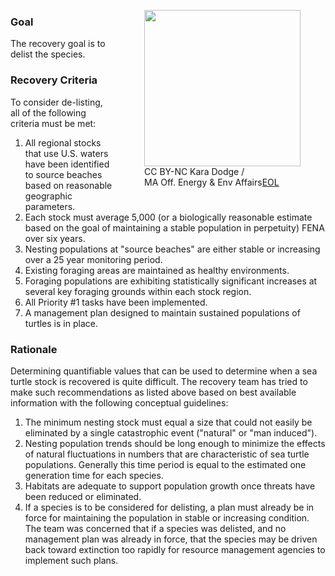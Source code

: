 <figure style="float:right; padding-left:10px" >
    <img src="http://media.eol.org/content/2014/12/14/11/18074_orig.jpg" width="250px"></td></tr>
    <figcaption>CC BY-NC Kara Dodge / <br>MA Off. Energy & Env Affairs<a href="http://eol.org/data_objects/13144418">EOL</a></figcaption>
</figure>

### Goal 

The recovery goal is to delist the species.

### Recovery Criteria 

To consider de-listing, all of the following criteria must be met:
  1. All regional stocks that use U.S. waters have been identified to source beaches based on reasonable geographic parameters.
  2. Each stock must average 5,000 (or a biologically reasonable estimate based on the goal of maintaining a stable population in perpetuity) FENA over six years.
  3. Nesting populations at "source beaches" are either stable or increasing over a 25 year monitoring period.
  4. Existing foraging areas are maintained as healthy environments.
  5. Foraging populations are exhibiting statistically significant increases at several key foraging grounds within each stock region.
  6. All Priority #1 tasks have been implemented.
  7. A management plan designed to maintain sustained populations of turtles is in place.

### Rationale 

Determining quantifiable values that can be used to determine when a sea turtle stock is recovered is quite difficult. The recovery team has tried to make such recommendations as listed above based on best available information with the following conceptual guidelines:
  1. The minimum nesting stock must equal a size that could not easily be eliminated by a single catastrophic event ("natural" or "man induced").
  2. Nesting population trends should be long enough to minimize the effects of natural fluctuations in numbers that are characteristic of sea turtle populations. Generally this time period is equal to the estimated one generation time for each species.
  3. Habitats are adequate to support population growth once threats have been reduced or eliminated.
  4. If a species is to be considered for delisting, a plan must already be in force for maintaining the population in stable or increasing condition. The team was concerned that if a species was delisted, and no management plan was already in force, that the species may be driven back toward extinction too rapidly for resource management agencies to implement such plans.
